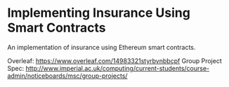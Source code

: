 # Implementing Insurance Using Smart Contracts
An implementation of insurance using Ethereum smart contracts.

Overleaf: https://www.overleaf.com/14983321styrbvnbbcpf
Group Project Spec: http://www.imperial.ac.uk/computing/current-students/course-admin/noticeboards/msc/group-projects/
